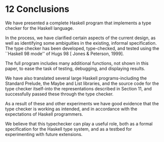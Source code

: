 # 12  Conclusions

We have presented a complete Haskell program that implements a type checker for the Haskell language.

In the process, we have clarified certain aspects of the current design, as well as identifying some ambiguities in the existing, informal specification.
The type checker has been developed, type-checked, and tested using the ``Haskell 98 mode'' of Hugs 98 [ Jones & Peterson, 1999].

The full program includes many additional functions, not shown in this paper, to ease the task of testing, debugging, and displaying results.

We have also translated several large Haskell programs-including the Standard Prelude, the Maybe and List libraries, and the source code for the type checker itself-into the representations described in Section 11, and successfully passed these through the type checker.

As a result of these and other experiments we have good evidence that the type checker is working as intended, and in accordance with the expectations of Haskell programmers.

We believe that this typechecker can play a useful role, both as a formal specification for the Haskell type system, and as a testbed for experimenting with future extensions.

